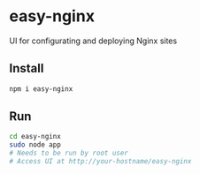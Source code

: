 # easy-nginx

UI for configurating and deploying Nginx sites

## Install
```sh
npm i easy-nginx
```

## Run
```sh
cd easy-nginx
sudo node app
# Needs to be run by root user
# Access UI at http://your-hostname/easy-nginx
```

